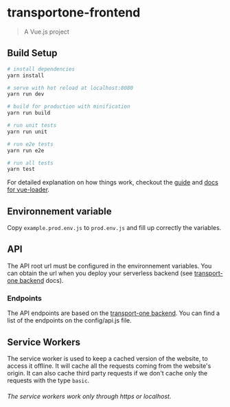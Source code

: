 # transportone-frontend

> A Vue.js project

## Build Setup

``` bash
# install dependencies
yarn install

# serve with hot reload at localhost:8080
yarn run dev

# build for production with minification
yarn run build

# run unit tests
yarn run unit

# run e2e tests
yarn run e2e

# run all tests
yarn test
```

For detailed explanation on how things work, checkout the [guide](http://vuejs-templates.github.io/webpack/) and [docs for vue-loader](http://vuejs.github.io/vue-loader).


## Environnement variable

Copy `example.prod.env.js` to `prod.env.js` and fill up correctly the variables.

## API

The API root url must be configured in the environnement variables. You can obtain the url when you deploy your serverless backend (see [transport-one backend](https://github.com/larucheio/transportOne-backend) docs).

### Endpoints

The API endpoints are based on the [transport-one backend](https://github.com/larucheio/transportOne-backend). You can find a list of the endpoints on the config/api.js file.

## Service Workers

The service worker is used to keep a cached version of the website, to access it offline. It will cache all the requests coming from the website's origin. It can also cache third party requests if we don't cache only the requests with the type `basic`.

###### The service workers work only through https or localhost.
